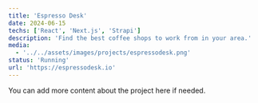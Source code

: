 ```yaml
---
title: 'Espresso Desk'
date: 2024-06-15
techs: ['React', 'Next.js', 'Strapi']
description: 'Find the best coffee shops to work from in your area.'
media:
  - '../../assets/images/projects/espressodesk.png'
status: 'Running'
url: 'https://espressodesk.io'
---
```


You can add more content about the project here if needed.
